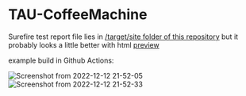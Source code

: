 # TAU-CoffeeMachine
Surefire test report file lies in [/target/site folder of this repository](https://github.com/s20681/TAU-CoffeeMachine/blob/master/target/site/surefire-report.html) but it probably looks a little better with html [preview](https://htmlpreview.github.io/?https://github.com/s20681/TAU-CoffeeMachine/blob/master/target/site/surefire-report.html)


example build in Github Actions:


![Screenshot from 2022-12-12 21-52-05](https://user-images.githubusercontent.com/56791063/207154467-691b1e39-a224-4bf4-ba2d-94e81d096394.png)
![Screenshot from 2022-12-12 21-52-33](https://user-images.githubusercontent.com/56791063/207154519-f949cc7d-41d7-4e90-b626-b10f46ff04a5.png)
